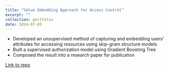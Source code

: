 ```yaml
---
title: "Value Embedding Approach for Access Control"
excerpt: ""
collection: portfolio
date: 2024-07-03
---
```

* Developed an unsupervised method of capturing and embedding users' attributes for accessing resources using skip-gram structure models
* Built a supervised authorization model using Gradient Boosting Tree
* Composed the result into a research paper for publication

[Link to repo](https://github.com/tbui001/Token2Vec)
